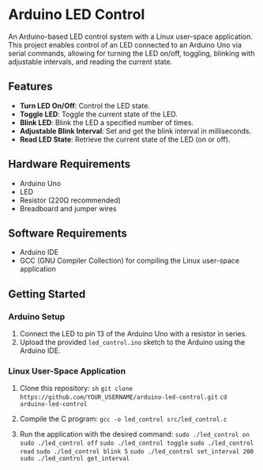 # Arduino LED Control

An Arduino-based LED control system with a Linux user-space application. This project enables control of an LED connected to an Arduino Uno via serial commands, allowing for turning the LED on/off, toggling, blinking with adjustable intervals, and reading the current state.

## Features

- **Turn LED On/Off**: Control the LED state.
- **Toggle LED**: Toggle the current state of the LED.
- **Blink LED**: Blink the LED a specified number of times.
- **Adjustable Blink Interval**: Set and get the blink interval in milliseconds.
- **Read LED State**: Retrieve the current state of the LED (on or off).

## Hardware Requirements

- Arduino Uno
- LED
- Resistor (220Ω recommended)
- Breadboard and jumper wires

## Software Requirements

- Arduino IDE
- GCC (GNU Compiler Collection) for compiling the Linux user-space application

## Getting Started

### Arduino Setup

1. Connect the LED to pin 13 of the Arduino Uno with a resistor in series.
2. Upload the provided `led_control.ino` sketch to the Arduino using the Arduino IDE.

### Linux User-Space Application

1. Clone this repository:
   ```sh```
   ```git clone https://github.com/YOUR_USERNAME/arduino-led-control.git```
   ```cd arduino-led-control```

2. Compile the C program:
```gcc -o led_control src/led_control.c```

3. Run the application with the desired command:
```sudo ./led_control on```
```sudo ./led_control off```
```sudo ./led_control toggle```
```sudo ./led_control read```
```sudo ./led_control blink 5```
```sudo ./led_control set_interval 200```
```sudo ./led_control get_interval```

